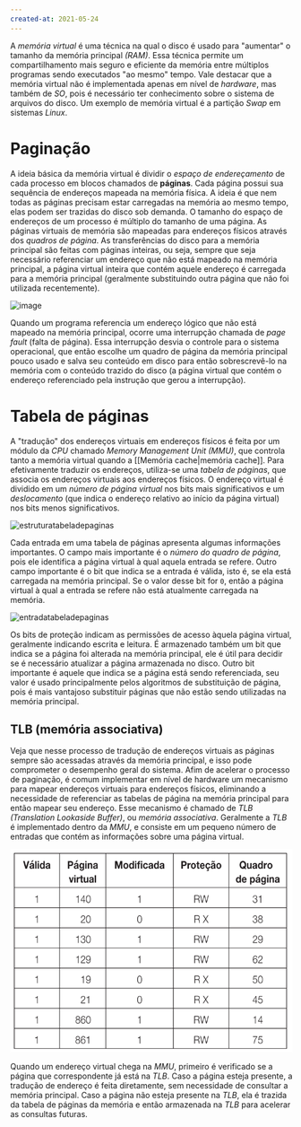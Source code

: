 ```yaml
---
created-at: 2021-05-24
---
```

A *memória virtual* é uma técnica na qual o disco é usado para "aumentar" o tamanho da memória principal *(RAM)*. Essa técnica permite um compartilhamento mais seguro e eficiente da memória entre múltiplos programas sendo executados "ao mesmo" tempo. Vale destacar que a memória virtual não é implementada apenas em nível de *hardware*, mas também de *SO*, pois é necessário ter conhecimento sobre o sistema de arquivos do disco. Um exemplo de memória virtual é a partição *Swap* em sistemas *Linux*.

# Paginação
A ideia básica da memória virtual é dividir o *espaço de endereçamento* de cada processo em blocos chamados de **páginas**. Cada página possui sua sequência de endereços mapeada na memória física. A ideia é que nem todas as páginas precisam estar carregadas na memória ao mesmo tempo, elas podem ser trazidas do disco sob demanda. O tamanho do espaço de endereços de um processo é múltiplo do tamanho de uma página.
As páginas virtuais de memória são mapeadas para endereços físicos através dos *quadros de página*. As transferências do disco para a memória principal são feitas com páginas inteiras, ou seja, sempre que seja necessário referenciar um endereço que não está mapeado na memória principal, a página virtual inteira que contém aquele endereço é carregada para a memória principal (geralmente substituindo outra página que não foi utilizada recentemente).![]()

![image](paginacao.png)

Quando um programa referencia um endereço lógico que não está mapeado na memória principal, ocorre uma interrupção chamada de *page fault* (falta de página). Essa interrupção desvia o controle para o sistema operacional, que então escolhe um quadro de página da memória principal pouco usado e salva seu conteúdo em disco para então sobrescrevê-lo na memória com o conteúdo trazido do disco (a página virtual que contém o endereço referenciado pela instrução que gerou a interrupção).

# Tabela de páginas
A "tradução" dos endereços  virtuais em endereços físicos é feita por um módulo da *CPU* chamado *Memory Management Unit (MMU)*, que controla tanto a memória virtual quando a [[Memória cache|memória cache]]. Para efetivamente traduzir os endereços, utiliza-se uma *tabela de páginas*, que associa os endereços virtuais aos endereços físicos. O endereço virtual é dividido em um *número de página virtual* nos bits mais significativos e um *deslocamento* (que indica o endereço relativo ao início da página virtual) nos bits menos significativos.

![estruturatabeladepaginas](estruturatabelapaginas.png)

Cada entrada em uma tabela de páginas apresenta algumas informações importantes. O campo mais importante é o *número do quadro de página*, pois ele identifica a página virtual à qual aquela entrada se refere. Outro campo importante é o bit que indica se a entrada é válida, isto é, se ela está carregada na memória principal. Se o valor desse bit for `0`, então a página virtual à qual a entrada se refere não está atualmente carregada na memória.

![entradatabeladepaginas](entradatabeladepaginas.png)

Os bits de proteção indicam as permissões de acesso àquela página virtual, geralmente indicando escrita e leitura. É armazenado também um bit que indica se a página foi alterada na memória principal, ele é útil para decidir se é necessário atualizar a página armazenada no disco. Outro bit importante é aquele que indica se a página está sendo referenciada, seu valor é usado principalmente pelos algoritmos de substituição de página, pois é mais vantajoso substituir páginas que não estão sendo utilizadas na memória principal.

## TLB (memória associativa)
Veja que nesse processo de tradução de endereços virtuais as páginas sempre são acessadas através da memória principal, e isso pode comprometer o desempenho geral do sistema. Afim de acelerar o processo de paginação, é comum implementar em nível de hardware um mecanismo para mapear endereços virtuais para endereços físicos, eliminando a necessidade de referenciar as tabelas de página na memória principal para então mapear seu endereço. Esse mecanismo é chamado de *TLB (Translation Lookaside Buffer)*, ou *memória associativa*. Geralmente a *TLB* é implementado dentro da *MMU*, e consiste em um pequeno número de entradas que contém as informações sobre uma página virtual.

![tlb](../Attachments/SO/tlb.png)

Quando um endereço virtual chega na *MMU*, primeiro é verificado se a página que correspondente já está na *TLB*. Caso a página esteja presente, a tradução de endereço é feita diretamente, sem necessidade de consultar a memória principal. Caso a página não esteja presente na *TLB*, ela é trazida da tabela de páginas da memória e então armazenada na *TLB* para acelerar as consultas futuras.
